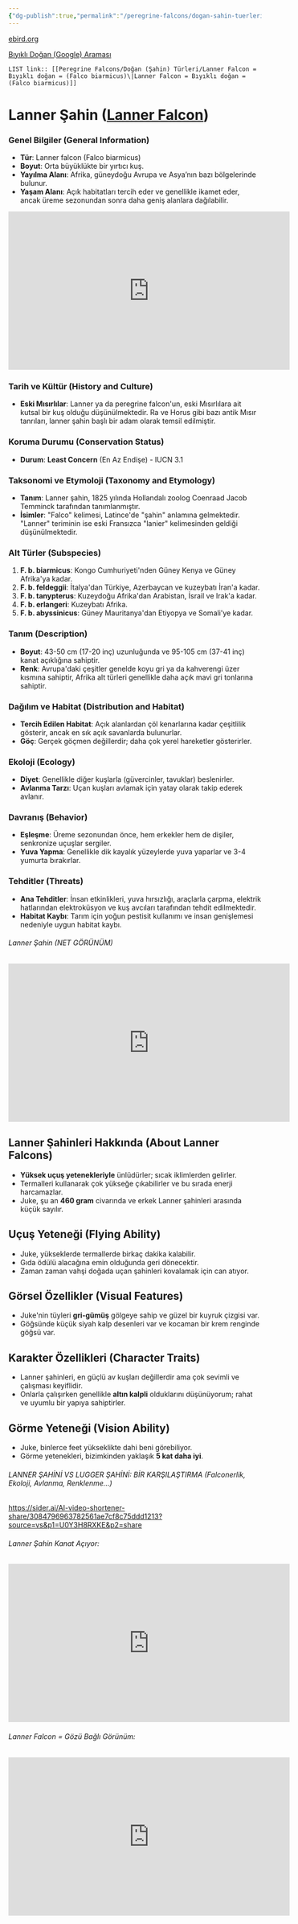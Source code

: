 ```yaml
---
{"dg-publish":true,"permalink":"/peregrine-falcons/dogan-sahin-tuerleri/lanner-falcon-biyikli-dogan-falco-biarmicus/"}
---
```


[ebird.org ](https://ebird.org/species/lanfal1 )

[Bıyıklı Doğan (Google) Araması](https://www.google.com/search?q=Lanner+falcon&sourceid=chrome&ie=UTF-8)

`LIST link:: [[Peregrine Falcons/Doğan (Şahin) Türleri/Lanner Falcon = Bıyıklı doğan = (Falco biarmicus)\|Lanner Falcon = Bıyıklı doğan = (Falco biarmicus)]]
`
# **Lanner Şahin ([Lanner Falcon](https://sider.ai/AI-video-shortener-share/353fd854cc9841341cb1d5a99cd33a47?source=vs&p1=U0Y3H8RXKE&p2=share))**

### **Genel Bilgiler (General Information)**

- **Tür**: Lanner falcon (Falco biarmicus)  
- **Boyut**: Orta büyüklükte bir yırtıcı kuş.  
- **Yayılma Alanı**: Afrika, güneydoğu Avrupa ve Asya’nın bazı bölgelerinde bulunur.  
- **Yaşam Alanı**: Açık habitatları tercih eder ve genellikle ikamet eder, ancak üreme sezonundan sonra daha geniş alanlara dağılabilir.

<iframe width="560" height="315" src="https://www.youtube.com/embed/7AeCSN4jlm0?si=Yrw5yWgD5YKQFA4n" title="YouTube video player" frameborder="0" allow="accelerometer; autoplay; clipboard-write; encrypted-media; gyroscope; picture-in-picture; web-share" referrerpolicy="strict-origin-when-cross-origin" allowfullscreen></iframe>

### **Tarih ve Kültür (History and Culture)**

- **Eski Mısırlılar**: Lanner ya da peregrine falcon'un, eski Mısırlılara ait kutsal bir kuş olduğu düşünülmektedir. Ra ve Horus gibi bazı antik Mısır tanrıları, lanner şahin başlı bir adam olarak temsil edilmiştir.

### **Koruma Durumu (Conservation Status)**

- **Durum**: **Least Concern** (En Az Endişe) - IUCN 3.1

### **Taksonomi ve Etymoloji (Taxonomy and Etymology)**

- **Tanım**: Lanner şahin, 1825 yılında Hollandalı zoolog Coenraad Jacob Temminck tarafından tanımlanmıştır.  
- **İsimler**: "Falco" kelimesi, Latince'de "şahin" anlamına gelmektedir. "Lanner" teriminin ise eski Fransızca "lanier" kelimesinden geldiği düşünülmektedir.

### **Alt Türler (Subspecies)**

1. **F. b. biarmicus**: Kongo Cumhuriyeti'nden Güney Kenya ve Güney Afrika'ya kadar.
2. **F. b. feldeggii**: İtalya'dan Türkiye, Azerbaycan ve kuzeybatı İran'a kadar.
3. **F. b. tanypterus**: Kuzeydoğu Afrika'dan Arabistan, İsrail ve Irak'a kadar.
4. **F. b. erlangeri**: Kuzeybatı Afrika.
5. **F. b. abyssinicus**: Güney Mauritanya'dan Etiyopya ve Somali'ye kadar.

### **Tanım (Description)**

- **Boyut**: 43-50 cm (17-20 inç) uzunluğunda ve 95-105 cm (37-41 inç) kanat açıklığına sahiptir.  
- **Renk**: Avrupa'daki çeşitler genelde koyu gri ya da kahverengi üzer kısmına sahiptir, Afrika alt türleri genellikle daha açık mavi gri tonlarına sahiptir.

### **Dağılım ve Habitat (Distribution and Habitat)**

- **Tercih Edilen Habitat**: Açık alanlardan çöl kenarlarına kadar çeşitlilik gösterir, ancak en sık açık savanlarda bulunurlar.  
- **Göç**: Gerçek göçmen değillerdir; daha çok yerel hareketler gösterirler.

### **Ekoloji (Ecology)**

- **Diyet**: Genellikle diğer kuşlarla (güvercinler, tavuklar) beslenirler.  
- **Avlanma Tarzı**: Uçan kuşları avlamak için yatay olarak takip ederek avlanır.

### **Davranış (Behavior)**

- **Eşleşme**: Üreme sezonundan önce, hem erkekler hem de dişiler, senkronize uçuşlar sergiler.  
- **Yuva Yapma**: Genellikle dik kayalık yüzeylerde yuva yaparlar ve 3-4 yumurta bırakırlar.

### **Tehditler (Threats)**

- **Ana Tehditler**: İnsan etkinlikleri, yuva hırsızlığı, araçlarla çarpma, elektrik hatlarından elektroküsyon ve kuş avcıları tarafından tehdit edilmektedir.  
- **Habitat Kaybı**: Tarım için yoğun pestisit kullanımı ve insan genişlemesi nedeniyle uygun habitat kaybı.
###### Lanner Şahin (NET GÖRÜNÜM) 

<iframe width="560" height="315" src="https://www.youtube.com/embed/zbB8qgz-4o8?si=Sm1T3HIpjkRa1ZwV" title="YouTube video player" frameborder="0" allow="accelerometer; autoplay; clipboard-write; encrypted-media; gyroscope; picture-in-picture; web-share" referrerpolicy="strict-origin-when-cross-origin" allowfullscreen></iframe>


## **Lanner Şahinleri Hakkında (About Lanner Falcons)**
- **Yüksek uçuş yetenekleriyle** ünlüdürler; sıcak iklimlerden gelirler.
- Termalleri kullanarak çok yükseğe çıkabilirler ve bu sırada enerji harcamazlar.
- Juke, şu an **460 gram** civarında ve erkek Lanner şahinleri arasında küçük sayılır.

## **Uçuş Yeteneği (Flying Ability)**
- Juke, yükseklerde termallerde birkaç dakika kalabilir.
- Gıda ödülü alacağına emin olduğunda geri dönecektir.
- Zaman zaman vahşi doğada uçan şahinleri kovalamak için can atıyor.

## **Görsel Özellikler (Visual Features)**
- Juke'nin tüyleri **gri-gümüş** gölgeye sahip ve güzel bir kuyruk çizgisi var.
- Göğsünde küçük siyah kalp desenleri var ve kocaman bir krem renginde göğsü var.

## **Karakter Özellikleri (Character Traits)**
- Lanner şahinleri, en güçlü av kuşları değillerdir ama çok sevimli ve çalışması keyiflidir.
- Onlarla çalışırken genellikle **altın kalpli** olduklarını düşünüyorum; rahat ve uyumlu bir yapıya sahiptirler.

## **Görme Yeteneği (Vision Ability)**
- Juke, binlerce feet yükseklikte dahi beni görebiliyor.
- Görme yetenekleri, bizimkinden yaklaşık **5 kat daha iyi**.


###### LANNER ŞAHİNİ VS LUGGER ŞAHİNİ: BİR KARŞILAŞTIRMA (Falconerlik, Ekoloji, Avlanma, Renklenme...)

https://sider.ai/AI-video-shortener-share/3084796963782561ae7cf8c75ddd1213?source=vs&p1=U0Y3H8RXKE&p2=share 

###### Lanner Şahin Kanat Açıyor:

<iframe width="560" height="315" src="https://www.youtube.com/embed/ToxDLRSs7Cc?si=DxoBv2OlPj3SdO27" title="YouTube video player" frameborder="0" allow="accelerometer; autoplay; clipboard-write; encrypted-media; gyroscope; picture-in-picture; web-share" referrerpolicy="strict-origin-when-cross-origin" allowfullscreen></iframe>

###### Lanner Falcon = Gözü Bağlı Görünüm: 

<iframe width="560" height="315" src="https://www.youtube.com/embed/9rcMAkVcgiE?si=dslqAjhNdkmAy9nP" title="YouTube video player" frameborder="0" allow="accelerometer; autoplay; clipboard-write; encrypted-media; gyroscope; picture-in-picture; web-share" referrerpolicy="strict-origin-when-cross-origin" allowfullscreen></iframe>

